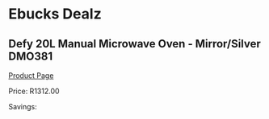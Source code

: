 
# Ebucks Dealz
## Defy 20L Manual Microwave Oven - Mirror/Silver DMO381
[Product Page](https://www.ebucks.com/web/shop/productSelected.do?prodId=1211225761&catId=704989856)

Price: R1312.00

Savings: 


	